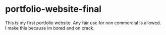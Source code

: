 # portfolio-website-final
 This is my first portfolio website. Any fair use for non commercial is allowed.
 I make this because im bored and on crack.
 
